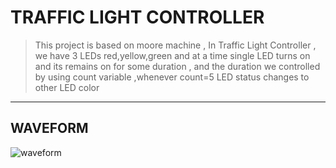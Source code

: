 # TRAFFIC LIGHT CONTROLLER
  >This project is based on moore machine , In Traffic Light Controller , we have 3 LEDs red,yellow,green and at a time single LED turns on and its remains on for some duration , and the duration we controlled by using count variable ,whenever count=5 LED status changes to other LED color
  
  ---
  
  ## WAVEFORM
  
  ![waveform](/Screenshot(50).png)
